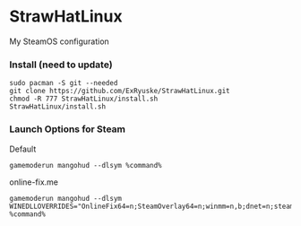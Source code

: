 # StrawHatLinux
My SteamOS configuration
### Install (need to update)
```
sudo pacman -S git --needed
git clone https://github.com/ExRyuske/StrawHatLinux.git
chmod -R 777 StrawHatLinux/install.sh
StrawHatLinux/install.sh
```
### Launch Options for Steam
Default
```
gamemoderun mangohud --dlsym %command%
```
online-fix.me
```
gamemoderun mangohud --dlsym WINEDLLOVERRIDES="OnlineFix64=n;SteamOverlay64=n;winmm=n,b;dnet=n;steam_api64=n" %command%
```
